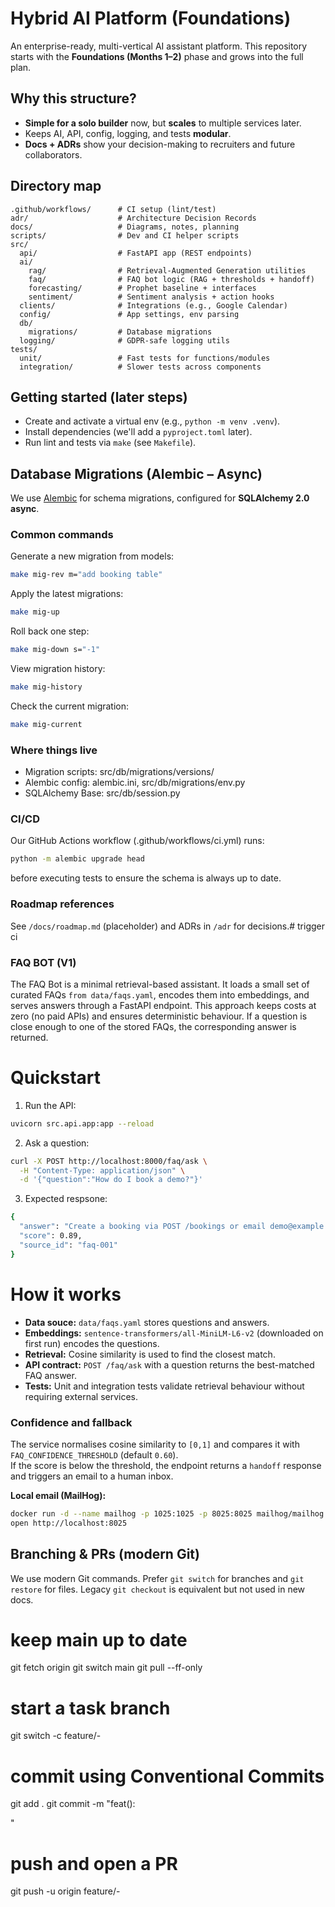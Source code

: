 # Hybrid AI Platform (Foundations)

An enterprise-ready, multi-vertical AI assistant platform. This repository starts with the **Foundations (Months 1–2)** phase and grows into the full plan.

## Why this structure?

-   **Simple for a solo builder** now, but **scales** to multiple services later.
-   Keeps AI, API, config, logging, and tests **modular**.
-   **Docs + ADRs** show your decision-making to recruiters and future collaborators.

## Directory map

```
.github/workflows/      # CI setup (lint/test)
adr/                    # Architecture Decision Records
docs/                   # Diagrams, notes, planning
scripts/                # Dev and CI helper scripts
src/
  api/                  # FastAPI app (REST endpoints)
  ai/
    rag/                # Retrieval-Augmented Generation utilities
    faq/                # FAQ bot logic (RAG + thresholds + handoff)
    forecasting/        # Prophet baseline + interfaces
    sentiment/          # Sentiment analysis + action hooks
  clients/              # Integrations (e.g., Google Calendar)
  config/               # App settings, env parsing
  db/
    migrations/         # Database migrations
  logging/              # GDPR-safe logging utils
tests/
  unit/                 # Fast tests for functions/modules
  integration/          # Slower tests across components
```

## Getting started (later steps)

-   Create and activate a virtual env (e.g., `python -m venv .venv`).
-   Install dependencies (we'll add a `pyproject.toml` later).
-   Run lint and tests via `make` (see `Makefile`).

## Database Migrations (Alembic – Async)

We use [Alembic](https://alembic.sqlalchemy.org/) for schema migrations, configured for **SQLAlchemy 2.0 async**.

### Common commands

Generate a new migration from models:

```bash
make mig-rev m="add booking table"
```

Apply the latest migrations:

```bash
make mig-up
```

Roll back one step:

```bash
make mig-down s="-1"
```

View migration history:

```bash
make mig-history
```

Check the current migration:

```bash
make mig-current
```

### Where things live

-   Migration scripts: src/db/migrations/versions/
-   Alembic config: alembic.ini, src/db/migrations/env.py
-   SQLAlchemy Base: src/db/session.py

### CI/CD

Our GitHub Actions workflow (.github/workflows/ci.yml) runs:

```bash
python -m alembic upgrade head
```

before executing tests to ensure the schema is always up to date.

### Roadmap references

See `/docs/roadmap.md` (placeholder) and ADRs in `/adr` for decisions.# trigger ci

### FAQ BOT (V1)

The FAQ Bot is a minimal retrieval-based assistant. It loads a small set of curated FAQs `from data/faqs.yaml`, encodes them into embeddings, and serves answers through a FastAPI endpoint.
This approach keeps costs at zero (no paid APIs) and ensures deterministic behaviour. If a question is close enough to one of the stored FAQs, the corresponding answer is returned.

# Quickstart

1. Run the API:

```bash
uvicorn src.api.app:app --reload
```

2. Ask a question:

```bash
curl -X POST http://localhost:8000/faq/ask \
  -H "Content-Type: application/json" \
  -d '{"question":"How do I book a demo?"}'
```

3. Expected respsone:

```bash
{
  "answer": "Create a booking via POST /bookings or email demo@example.local.",
  "score": 0.89,
  "source_id": "faq-001"
}
```

# How it works

-   **Data souce:** `data/faqs.yaml` stores questions and answers.
-   **Embeddings:** `sentence-transformers/all-MiniLM-L6-v2` (downloaded on first run) encodes the questions.
-   **Retrieval:** Cosine similarity is used to find the closest match.
-   **API contract:** `POST /faq/ask` with a question returns the best-matched FAQ answer.
-   **Tests:** Unit and integration tests validate retrieval behaviour without requiring external services.

### Confidence and fallback

The service normalises cosine similarity to `[0,1]` and compares it with `FAQ_CONFIDENCE_THRESHOLD` (default `0.60`).  
If the score is below the threshold, the endpoint returns a `handoff` response and triggers an email to a human inbox.

**Local email (MailHog):**

```bash
docker run -d --name mailhog -p 1025:1025 -p 8025:8025 mailhog/mailhog
open http://localhost:8025
```

## Branching & PRs (modern Git)

We use modern Git commands. Prefer `git switch` for branches and `git restore` for files.
Legacy `git checkout` is equivalent but not used in new docs.

# keep main up to date

git fetch origin
git switch main
git pull --ff-only

# start a task branch

git switch -c feature/<area>-<short-desc>

# commit using Conventional Commits

git add .
git commit -m "feat(<area>): <summary>"

# push and open a PR

git push -u origin feature/<area>-<short-desc>
